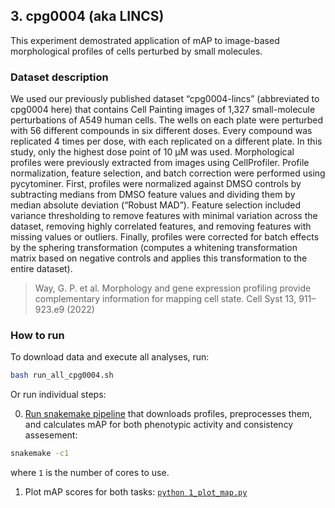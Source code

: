 ## 3. cpg0004 (aka LINCS)

This experiment demostrated application of mAP to image-based morphological profiles of cells perturbed by small molecules.

### Dataset description

We used our previously published dataset “cpg0004-lincs” (abbreviated to cpg0004 here) that contains Cell Painting images of 1,327 small-molecule perturbations of A549 human cells. The wells on each plate were perturbed with 56 different compounds in six different doses. Every compound was replicated 4 times per dose, with each replicated on a different plate. In this study, only the highest dose point of 10 μM was used. Morphological profiles were previously extracted from images using CellProfiler. Profile normalization, feature selection, and batch correction were performed using pycytominer. First, profiles were normalized against DMSO controls by subtracting medians from DMSO feature values and dividing them by median absolute deviation (“Robust MAD”). Feature selection included variance thresholding to remove features with minimal variation across the dataset, removing highly correlated features, and removing features with missing values or outliers. Finally, profiles were corrected for batch effects by the sphering transformation (computes a whitening transformation matrix based on negative controls and applies this transformation to the entire dataset).

> Way, G. P. et al. Morphology and gene expression profiling provide complementary information for mapping cell state. Cell Syst 13, 911–923.e9 (2022)

### How to run

To download data and execute all analyses, run:

```bash
bash run_all_cpg0004.sh
```

Or run individual steps:

0. [Run snakemake pipeline](./Snakefile) that downloads profiles, preprocesses them, and calculates mAP for both phenotypic activity and consistency assesement:

```bash
snakemake -c1
```
where `1` is the number of cores to use.

1. Plot mAP scores for both tasks: [`python 1_plot_map.py`](./1_plot_map.py)
